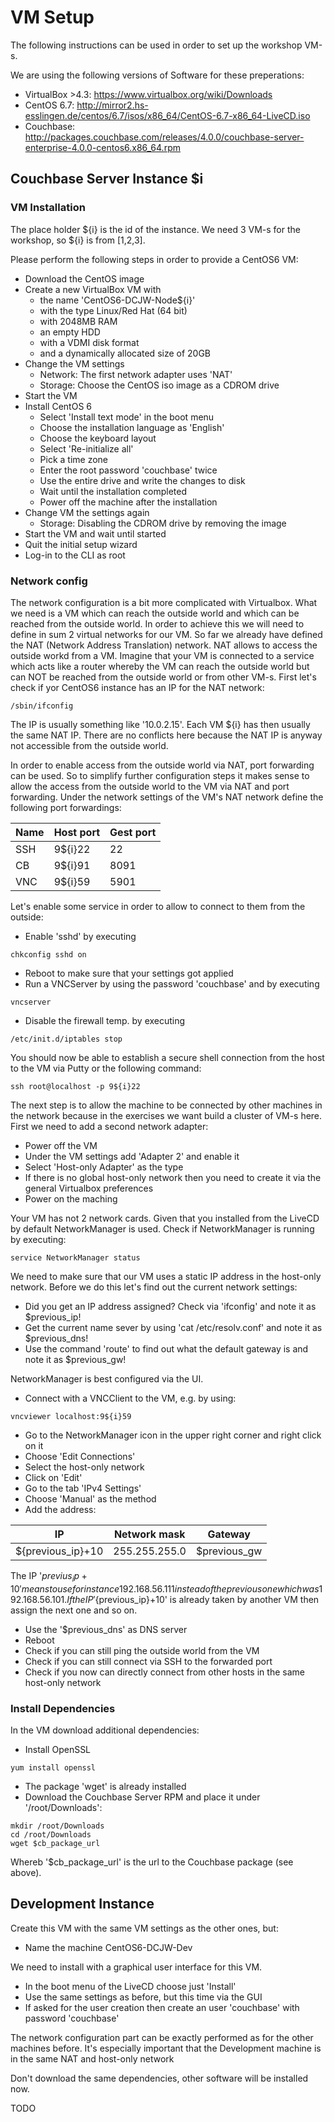 # VM Setup

The following instructions can be used in order to set up the workshop VM-s. 

We are using the following versions of Software for these preperations:

* VirtualBox >4.3: https://www.virtualbox.org/wiki/Downloads
* CentOS 6.7: http://mirror2.hs-esslingen.de/centos/6.7/isos/x86_64/CentOS-6.7-x86_64-LiveCD.iso
* Couchbase: http://packages.couchbase.com/releases/4.0.0/couchbase-server-enterprise-4.0.0-centos6.x86_64.rpm

## Couchbase Server Instance $i

### VM Installation

The place holder ${i} is the id of the instance. We need 3 VM-s for the workshop, so ${i} is from [1,2,3].

Please perform the following steps in order to provide a CentOS6 VM:

* Download the CentOS image
* Create a new VirtualBox VM with 
  * the name 'CentOS6-DCJW-Node${i}' 
  * with the type Linux/Red Hat (64 bit)
  * with 2048MB RAM
  * an empty HDD
  * with a VDMI disk format
  * and a dynamically allocated size of 20GB
* Change the VM settings
  * Network: The first network adapter uses 'NAT'
  * Storage: Choose the CentOS iso image as a CDROM drive
* Start the VM
* Install CentOS 6
  * Select 'Install text mode' in the boot menu
  * Choose the installation language as 'English'
  * Choose the keyboard layout
  * Select 'Re-initialize all'
  * Pick a time zone
  * Enter the root password 'couchbase' twice
  * Use the entire drive and write the changes to disk
  * Wait until the installation completed
  * Power off the machine after the installation
* Change VM the settings again 
  * Storage: Disabling the CDROM drive by removing the image
* Start the VM and wait until started
* Quit the initial setup wizard
* Log-in to the CLI as root

### Network config

The network configuration is a bit more complicated with Virtualbox. What we need is a VM which can reach the outside world and which can be reached from the outside world. In order to achieve this we will need to define in sum 2 virtual networks for our VM. So far we already have defined the NAT (Network Address Translation) network. NAT allows to access the outside workd from a VM. Imagine that your VM is connected to a service which acts like a router whereby the VM can reach the outside world but can NOT be reached from the outside world or from other VM-s. First let's check if yor CentOS6 instance has an IP for the NAT network:

```
/sbin/ifconfig
```

The IP is usually something like '10.0.2.15'. Each VM ${i} has then usually the same NAT IP. There are no conflicts here because the NAT IP is anyway not accessible from the outside world.

In order to enable access from the outside world via NAT, port forwarding can be used. So to simplify further configuration steps it makes sense to allow the access from the outside world to the VM via NAT and port forwarding. Under the network settings of the VM's NAT network define the following port forwardings:

| Name          | Host port           | Gest port |
| ------------- |---------------------|---------- |
| SSH           |9${i}22              | 22        |
| CB            |9${i}91              | 8091      |
| VNC           |9${i}59              | 5901      |

Let's enable some service in order to allow to connect to them from the outside:

* Enable 'sshd' by executing 
```
chkconfig sshd on
```
* Reboot to make sure that your settings got applied
* Run a VNCServer by using the password 'couchbase' and by executing
```
vncserver
```
* Disable the firewall temp. by executing
```
/etc/init.d/iptables stop
```

You should now be able to establish a secure shell connection from the host to the VM via Putty or the following command:

```
ssh root@localhost -p 9${i}22
```

The next step is to allow the machine to be connected by other machines in the network because in the exercises we want build a cluster of VM-s here. First we need to add a second network adapter:

* Power off the VM
* Under the VM settings add 'Adapter 2' and enable it
* Select 'Host-only Adapter' as the type
* If there is no global host-only network then you need to create it via the general Virtualbox preferences
* Power on the maching

Your VM has not 2 network cards. Given that you installed from the LiveCD by default NetworkManager is used. Check if NetworkManager is running by executing:

```
service NetworkManager status
```

We need to make sure that our VM uses a static IP address in the host-only network. Before we do this let's find out the current network settings:
  
* Did you get an IP address assigned? Check via 'ifconfig' and note it as $previous_ip!
* Get the current name sever by using 'cat /etc/resolv.conf' and note it as $previous_dns!
* Use the command 'route' to find out what the default gateway is and note it as $previous_gw!
 
NetworkManager is best configured via the UI.

 * Connect with a VNCClient to the VM, e.g. by using:
```    
vncviewer localhost:9${i}59
```
* Go to the NetworkManager icon in the upper right corner and right click on it
* Choose 'Edit Connections'
* Select the host-only network
* Click on 'Edit'
* Go to the tab 'IPv4 Settings'
* Choose 'Manual' as the method
* Add the address:

| IP              | Network mask        | Gateway     |
| -------------   |---------------------|------------ |
|${previous_ip}+10|255.255.255.0        |$previous_gw |

The IP '${previus_ip}+10' means to use for instance 192.168.56.111 instead of the previous one which was 192.168.56.101. If the IP '${previous_ip}+10' is already taken by another VM then assign the next one and so on.

* Use the '$previous_dns' as DNS server
* Reboot
* Check if you can still ping the outside world from the VM
* Check if you can still connect via SSH to the forwarded port
* Check if you now can directly connect from other hosts in the same host-only network

### Install Dependencies

In the VM download additional dependencies:

  * Install OpenSSL

```
yum install openssl
```

  * The package 'wget' is already installed
  * Download the Couchbase Server RPM and place it under '/root/Downloads':

```
mkdir /root/Downloads
cd /root/Downloads
wget $cb_package_url
```

Whereb '$cb_package_url' is the url to the Couchbase package (see above).

  
## Development Instance

Create this VM with the same VM settings as the other ones, but:

   * Name the machine CentOS6-DCJW-Dev 

We need to install with a graphical user interface for this VM.

* In the boot menu of the LiveCD choose just 'Install'
* Use the same settings as before, but this time via the GUI
* If asked for the user creation then create an user 'couchbase' with password 'couchbase'

The network configuration part can be exactly performed as for the other machines before. It's especially important that the Development machine is in the same NAT and host-only network

Don't download the same dependencies, other software will be installed now.

TODO
